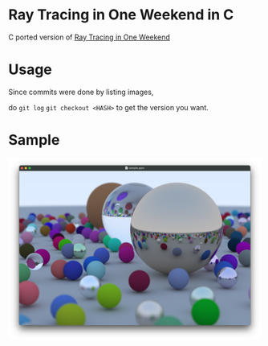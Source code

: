 # Ray Tracing in One Weekend in C
C ported version of [Ray Tracing in One Weekend](https://github.com/eastriverlee/raytracing.git)

# Usage
Since commits were done by listing images,

do
`git log`
`git checkout <HASH>`
to get the version you want.

# Sample
<img src="https://github.com/eastriverlee/raytracing/blob/master/Screen%20Shot%202021-03-16%20at%2011.58.40%20PM.png?raw=true">
